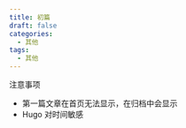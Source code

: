 ```yaml
---
title: 初篇
draft: false
categories:
  - 其他
tags:
  - 其他
---
```


注意事项

- 第一篇文章在首页无法显示，在归档中会显示
- Hugo 对时间敏感
